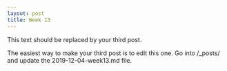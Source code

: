 ```yaml
---
layout: post
title: Week 13
---
```



This text should be replaced by your third post. 

The easiest way to make your third post is to edit this one.
Go into /_posts/ and update the 2019-12-04-week13.md file.
